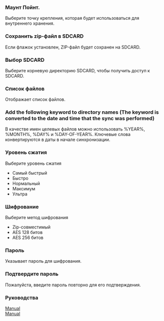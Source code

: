 ### Маунт Пойнт.<br>
Выберите точку крепления, которая будет использоваться для внутреннего хранения.<br>

### Сохранить zip-файл в SDCARD<br>
Если флажок установлен, ZIP-файл будет сохранен на SDCARD.<br>

### Выбор SDCARD<br>
Выберите корневую директорию SDCARD, чтобы получить доступ к SDCARD.<br>

### Список файлов<br>
Отображает список файлов.<br>

### Add the following keyword to directory names (The keyword is converted to the date and time that the sync was performed)<br>
В качестве имен целевых файлов можно использовать %YEAR%, %MONTH%, %DAY% и %DAY-OF-YEAR%. Ключевые слова конвертируются в даты в начале синхронизации.<br>

### Уровень сжатия<br>
Выберите уровень сжатия<br>

- Самый быстрый<br>
- Быстро<br>
- Нормальный<br>
- Максимум<br>
- Ультра<br>

### Шифрование<br>
Выберите метод шифрования<br>

- Zip-совместимый<br>
- AES 128 битов<br>
- AES 256 битов<br>

### Пароль<br>
Указывает пароль для шифрования.<br>

### Подтвердите пароль<br>
Пожалуйста, введите пароль повторно для его подтверждения.<br>

### Руководства<br>
[Manual](https://sentaroh.github.io/Documents/SMBSync2/SMBSync2_Desc_EN.htm) <br>
[Manual](https://sentaroh.github.io/Documents/SMBSync2/SMBSync2_Desc_EN.htm) <br>
